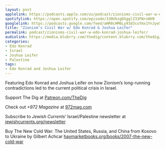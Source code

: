 ```yaml
---
layout: post
applelink: https://podcasts.apple.com/us/podcast/zionisms-civil-war-w-edo-konrad-joshua-leifer/id1043245989?i=1000607997821
spotifylink: https://open.spotify.com/episode/330UhzgDSgglZ33FNrn0H9
googlelink: https://podcasts.google.com/feed/aHR0cHM6Ly93d3cuYmx1YnJyeS5jb20vZmVlZHMvdGhlZGlnLnhtbA/episode/aHR0cHM6Ly90aGVkaWcuYmx1YnJyeS5uZXQvP3A9MjM4Mg?sa=X&ved=0CAUQkfYCahcKEwi44f7r1b-AAxUAAAAAHQAAAAAQNg
title: "Zionism’s Civil War w/ Edo Konrad & Joshua Leifer"
permalink: podcast/zionisms-civil-war-w-edo-konrad-joshua-leifer/
audiolink: https://media.blubrry.com/thedig/content.blubrry.com/thedig/The_Dig-EP_399-Israel.mp3
categories:
- Edo Konrad
- Israel
- Joshua Leifer
- Palestine
tags:
- Edo Konrad and Joshua Leifer
---
```


Featuring Edo Konrad and Joshua Leifer on how Zionism’s long-running contradictions led to the current political crisis in Israel.

Support The Dig at [Patreon.com/TheDig](http://Patreon.com/TheDig)

Check out *+972 Magazine* at [972mag.com](http://972mag.com)

Subscribe to *Jewish Currents*‘ Israel/Palestine newsletter at [jewishcurrents.org/newsletter](http://jewishcurrents.org/newsletter)

Buy The New Cold War: The United States, Russia, and China from Kosovo to Ukraine by Gilbert Achcar [haymarketbooks.org/books/2007-the-new-cold-war](http://haymarketbooks.org/books/2007-the-new-cold-war)


